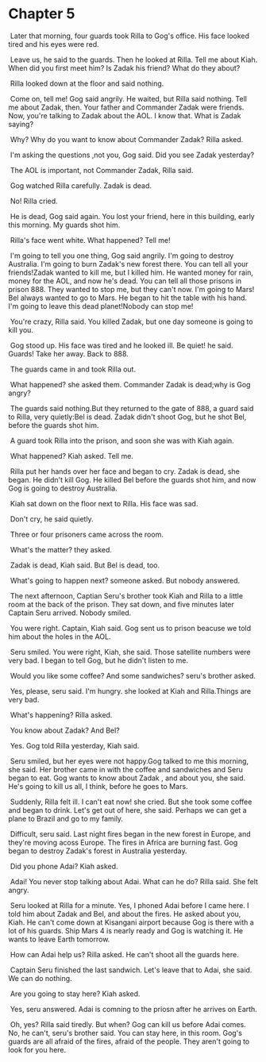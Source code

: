 # Chapter 5

​	Later that morning, four guards took Rilla to Gog's office. His face looked tired and his eyes were red. 

​	Leave us, he said to the guards. Then he looked at Rilla. Tell me about Kiah. When did you first meet him? Is Zadak his friend? What do they about?

​	Rilla looked down at the floor and said nothing.

​	Come on, tell me! Gog said angrily. He waited, but Rilla said nothing. Tell me about Zadak, then. Your father and Commander Zadak were friends. Now, you're talking to Zadak about the AOL. I know that. What is Zadak saying?

​	Why? Why do you want to know about Commander Zadak? Rilla asked.

​	I'm asking the questions ,not you, Gog said. Did you see Zadak yesterday?

​	The AOL is important, not Commander Zadak, Rilla said.

​	Gog watched Rilla carefully. Zadak is dead.

​	No! Rilla cried.

​	He is dead, Gog said again. You lost your friend, here in this building, early this morning. My guards shot him.

​	Rilla's face went white. What happened? Tell me!

​	I'm going to tell you one thing, Gog said angrily. I'm going to destroy Australia. I'm going to burn Zadak's new forest there. You can tell all your friends!Zadak wanted to kill me, but I killed him. He wanted money for rain, money for the AOL, and now he's dead. You can tell all those prisons in prison 888. They wanted to stop me, but they can't now. I'm going to Mars! Bel always wanted to go to Mars. He began to hit the  table with his hand. I'm going to leave this dead planet!Nobody can stop me!

​	You're crazy, Rilla said. You killed Zadak, but one day someone is going to kill you.

​	Gog stood up. His face was tired and he looked ill. Be quiet! he said. Guards! Take her away. Back to 888.

​	The guards came in and took Rilla out.

​	What happened? she asked them. Commander Zadak is dead;why is Gog angry?

​	The guards said nothing.But they returned to the gate of 888, a guard said to Rilla, very quietly:Bel is dead. Zadak didn't shoot Gog, but he shot Bel, before the guards shot him.

​	A guard took Rilla into the prison, and soon she was with Kiah again.

​	What happened? Kiah asked. Tell me.

​	Rilla put her hands over her face and began to cry. Zadak is dead, she began. He didn't kill Gog. He killed Bel before the guards shot him, and now Gog is going to destroy Australia.

​	Kiah sat down on the floor next to Rilla. His face was sad.

​	Don't cry, he said quietly.

​	Three or four prisoners came across the room.

​	What's the matter? they asked.

​	Zadak is dead, Kiah said. But Bel is dead, too.

​	What's going to happen next? someone asked. But nobody answered.

​	The next afternoon, Captian Seru's brother took Kiah and Rilla to a little room at the back of the prison. They sat down, and five minutes later Captain Seru arrived. Nobody smiled.

​	You were right. Captain, Kiah said. Gog sent us to prison beacuse we told him about the holes in the AOL.

​	Seru smiled. You were right, Kiah, she said. Those satellite numbers were very bad. I began to tell Gog, but he didn't listen to me.

​	Would you like some coffee? And some sandwiches? seru's brother asked.

​	Yes, please, seru said. I'm hungry. she looked at Kiah and Rilla.Things are very bad.

​	What's happening? Rilla asked.

​	You know about Zadak? And Bel?

​	Yes. Gog told Rilla yesterday, Kiah said.

​	Seru smiled, but her eyes were not happy.Gog talked to me this morning, she said. Her brother came in with the coffee and sandwiches and Seru began to eat. Gog wants to know about Zadak , and about you, she said. He's going to kill us all, I think, before he goes to Mars.

​	Suddenly, Rilla felt ill. I can't eat now! she cried. But she took some coffee and began to drink. Let's get out of here, she said. Perhaps we can get a plane to Brazil and go to my family.

​	Difficult, seru said. Last night fires began in the new forest in Europe, and they're moving acoss Europe. The fires in Africa are burning fast. Gog began to destroy Zadak's forest in Australia yesterday.

​	Did you phone Adai? Kiah asked.

​	Adai! You never stop talking about Adai. What can he do? Rilla said. She felt angry.

​	Seru looked at Rilla for a minute. Yes, I phoned Adai before I came here. I told him about Zadak and Bel, and about the fires. He asked about you, Kiah. He can't come down at Kisangani airport because Gog is there with a lot of his guards. Ship Mars 4 is nearly ready and Gog is watching it. He wants to leave Earth tomorrow.

​	How can Adai help us? Rilla asked. He can't shoot all the guards here.

​	Captain Seru finished the last sandwich. Let's leave that to Adai, she said. We can do nothing.

​	Are you going to stay here? Kiah asked.

​	Yes, seru answered. Adai is comning to the priosn after he arrives on Earth.

​	Oh, yes? Rilla said tiredly. But when? Gog can kill us before Adai comes. No, he can't, seru's brother said. You can stay here, in this room. Gog's guards are all afraid of the fires, afraid of the people. They aren't going to look for you here.
